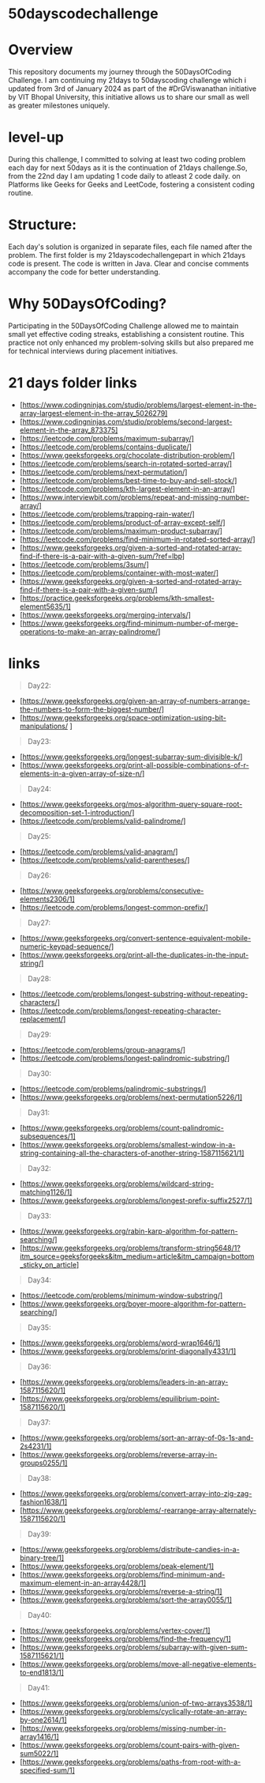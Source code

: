 # 50dayscodechallenge
# Overview
This repository documents my journey through the 50DaysOfCoding Challenge. I am continuing my 21days to 50dayscoding challenge which i updated from 3rd of January 2024 as part of the #DrGViswanathan initiative by VIT Bhopal University, this initiative allows us to share our small as well as greater milestones uniquely.
# level-up
During this challenge, I committed to solving at least two coding problem each day for next 50days as it is the continuation of 21days challenge.So, from the 22nd day I am updating 1 code daily to atleast 2 code daily. on Platforms like Geeks for Geeks and LeetCode, fostering a consistent coding routine. 
# Structure:
Each day's solution is organized in separate files, each file named after the problem.
The first folder is my 21dayscodechallengepart in which 21days code is present.
The code is written in Java.
Clear and concise comments accompany the code for better understanding.
# Why 50DaysOfCoding?
Participating in the 50DaysOfCoding Challenge allowed me to maintain small yet effective coding streaks, establishing a consistent routine. This practice not only enhanced my problem-solving skills but also prepared me for technical interviews during placement initiatives.

# 21 days folder links

* [https://www.codingninjas.com/studio/problems/largest-element-in-the-array-largest-element-in-the-array_5026279]
* [https://www.codingninjas.com/studio/problems/second-largest-element-in-the-array_873375]
* [https://leetcode.com/problems/maximum-subarray/]
* [https://leetcode.com/problems/contains-duplicate/]
* [https://www.geeksforgeeks.org/chocolate-distribution-problem/]
* [https://leetcode.com/problems/search-in-rotated-sorted-array/]
* [https://leetcode.com/problems/next-permutation/]
* [https://leetcode.com/problems/best-time-to-buy-and-sell-stock/]
* [https://leetcode.com/problems/kth-largest-element-in-an-array/]
* [https://www.interviewbit.com/problems/repeat-and-missing-number-array/]
* [https://leetcode.com/problems/trapping-rain-water/]
* [https://leetcode.com/problems/product-of-array-except-self/]
* [https://leetcode.com/problems/maximum-product-subarray/]
* [https://leetcode.com/problems/find-minimum-in-rotated-sorted-array/]
* [https://www.geeksforgeeks.org/given-a-sorted-and-rotated-array-find-if-there-is-a-pair-with-a-given-sum/?ref=lbp]
* [https://leetcode.com/problems/3sum/]
* [https://leetcode.com/problems/container-with-most-water/]
* [https://www.geeksforgeeks.org/given-a-sorted-and-rotated-array-find-if-there-is-a-pair-with-a-given-sum/]
* [https://practice.geeksforgeeks.org/problems/kth-smallest-element5635/1]
* [https://www.geeksforgeeks.org/merging-intervals/]
* [https://www.geeksforgeeks.org/find-minimum-number-of-merge-operations-to-make-an-array-palindrome/]

# links
> Day22: 
* [https://www.geeksforgeeks.org/given-an-array-of-numbers-arrange-the-numbers-to-form-the-biggest-number/]
* [https://www.geeksforgeeks.org/space-optimization-using-bit-manipulations/ ]
> Day23:
* [https://www.geeksforgeeks.org/longest-subarray-sum-divisible-k/]
* [https://www.geeksforgeeks.org/print-all-possible-combinations-of-r-elements-in-a-given-array-of-size-n/]
> Day24:
* [https://www.geeksforgeeks.org/mos-algorithm-query-square-root-decomposition-set-1-introduction/]
* [https://leetcode.com/problems/valid-palindrome/]
> Day25:
* [https://leetcode.com/problems/valid-anagram/]
* [https://leetcode.com/problems/valid-parentheses/]
> Day26:
* [https://www.geeksforgeeks.org/problems/consecutive-elements2306/1]
* [https://leetcode.com/problems/longest-common-prefix/]
> Day27:
* [https://www.geeksforgeeks.org/convert-sentence-equivalent-mobile-numeric-keypad-sequence/]
* [https://www.geeksforgeeks.org/print-all-the-duplicates-in-the-input-string/]
> Day28:
* [https://leetcode.com/problems/longest-substring-without-repeating-characters/]
* [https://leetcode.com/problems/longest-repeating-character-replacement/]
> Day29:
* [https://leetcode.com/problems/group-anagrams/]
* [https://leetcode.com/problems/longest-palindromic-substring/]
> Day30:
* [https://leetcode.com/problems/palindromic-substrings/]
* [https://www.geeksforgeeks.org/problems/next-permutation5226/1]
> Day31:
* [https://www.geeksforgeeks.org/problems/count-palindromic-subsequences/1]
* [https://www.geeksforgeeks.org/problems/smallest-window-in-a-string-containing-all-the-characters-of-another-string-1587115621/1]
> Day32:
* [https://www.geeksforgeeks.org/problems/wildcard-string-matching1126/1]
* [https://www.geeksforgeeks.org/problems/longest-prefix-suffix2527/1]
> Day33:
* [https://www.geeksforgeeks.org/rabin-karp-algorithm-for-pattern-searching/]
* [https://www.geeksforgeeks.org/problems/transform-string5648/1?itm_source=geeksforgeeks&itm_medium=article&itm_campaign=bottom_sticky_on_article]
> Day34:
* [https://leetcode.com/problems/minimum-window-substring/]
* [https://www.geeksforgeeks.org/boyer-moore-algorithm-for-pattern-searching/]
> Day35:
* [https://www.geeksforgeeks.org/problems/word-wrap1646/1]
* [https://www.geeksforgeeks.org/problems/print-diagonally4331/1]
> Day36:
* [https://www.geeksforgeeks.org/problems/leaders-in-an-array-1587115620/1]
* [https://www.geeksforgeeks.org/problems/equilibrium-point-1587115620/1]
> Day37:
* [https://www.geeksforgeeks.org/problems/sort-an-array-of-0s-1s-and-2s4231/1]
* [https://www.geeksforgeeks.org/problems/reverse-array-in-groups0255/1]
> Day38:
* [https://www.geeksforgeeks.org/problems/convert-array-into-zig-zag-fashion1638/1]
* [https://www.geeksforgeeks.org/problems/-rearrange-array-alternately-1587115620/1]
> Day39:
* [https://www.geeksforgeeks.org/problems/distribute-candies-in-a-binary-tree/1]
* [https://www.geeksforgeeks.org/problems/peak-element/1]
* [https://www.geeksforgeeks.org/problems/find-minimum-and-maximum-element-in-an-array4428/1]
* [https://www.geeksforgeeks.org/problems/reverse-a-string/1]
* [https://www.geeksforgeeks.org/problems/sort-the-array0055/1]
> Day40:
* [https://www.geeksforgeeks.org/problems/vertex-cover/1]
* [https://www.geeksforgeeks.org/problems/find-the-frequency/1]
* [https://www.geeksforgeeks.org/problems/subarray-with-given-sum-1587115621/1]
* [https://www.geeksforgeeks.org/problems/move-all-negative-elements-to-end1813/1]
> Day41:
* [https://www.geeksforgeeks.org/problems/union-of-two-arrays3538/1]
* [https://www.geeksforgeeks.org/problems/cyclically-rotate-an-array-by-one2614/1]
* [https://www.geeksforgeeks.org/problems/missing-number-in-array1416/1]
* [https://www.geeksforgeeks.org/problems/count-pairs-with-given-sum5022/1]
* [https://www.geeksforgeeks.org/problems/paths-from-root-with-a-specified-sum/1]
